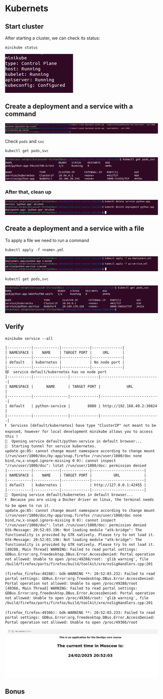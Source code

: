 # Kubernets

## Start cluster

After starting a cluster, we can check its status:
```
minikube status
```
![minikube status](./readme_images/minikube_status.png)


## Create a deployment and a service with a command

![kuberctl create](./readme_images/py/deploy_expose.png)

Check `pods` and `svc`

```
kubectl get pods,svc
```
![kubectl get](./readme_images/py/get_svc_1.png)

### After that, clean up

![clean up](./readme_images/py/clean_up.png)

## Create a deployment and a service with a file


To apply a file we need to run a command
```
kubectl apply -f <name>.yml
```

![apply -f](./readme_images/py/apply.png)

```
kubectl get pods,svc
```
![kubectl get](./readme_images/py/get_svc_2.png)


## Verify 

``` 
minikube service --all
```

```
|-----------|------------|-------------|--------------|
| NAMESPACE |    NAME    | TARGET PORT |     URL      |
|-----------|------------|-------------|--------------|
| default   | kubernetes |             | No node port |
|-----------|------------|-------------|--------------|
😿  service default/kubernetes has no node port
|-----------|----------------|-------------|---------------------------|
| NAMESPACE |      NAME      | TARGET PORT |            URL            |
|-----------|----------------|-------------|---------------------------|
| default   | python-service |        8080 | http://192.168.49.2:30824 |
|-----------|----------------|-------------|---------------------------|
❗  Services [default/kubernetes] have type "ClusterIP" not meant to be exposed, however for local development minikube allows you to access this !
🎉  Opening service default/python-service in default browser...
🏃  Starting tunnel for service kubernetes.
update.go:85: cannot change mount namespace according to change mount (/run/user/1000/doc/by-app/snap.firefox /run/user/1000/doc none bind,rw,x-snapd.ignore-missing 0 0): cannot inspect "/run/user/1000/doc": lstat /run/user/1000/doc: permission denied
|-----------|------------|-------------|------------------------|
| NAMESPACE |    NAME    | TARGET PORT |          URL           |
|-----------|------------|-------------|------------------------|
| default   | kubernetes |             | http://127.0.0.1:42455 |
|-----------|------------|-------------|------------------------|
🎉  Opening service default/kubernetes in default browser...
❗  Because you are using a Docker driver on linux, the terminal needs to be open to run it.
update.go:85: cannot change mount namespace according to change mount (/run/user/1000/doc/by-app/snap.firefox /run/user/1000/doc none bind,rw,x-snapd.ignore-missing 0 0): cannot inspect "/run/user/1000/doc": lstat /run/user/1000/doc: permission denied
Gtk-Message: 20:52:03.196: Not loading module "atk-bridge": The functionality is provided by GTK natively. Please try to not load it.
Gtk-Message: 20:52:03.196: Not loading module "atk-bridge": The functionality is provided by GTK natively. Please try to not load it.
[49288, Main Thread] WARNING: Failed to read portal settings: GDBus.Error:org.freedesktop.DBus.Error.AccessDenied: Portal operation not allowed: Unable to open /proc/49288/root: 'glib warning', file /build/firefox/parts/firefox/build/toolkit/xre/nsSigHandlers.cpp:201

(firefox_firefox:49288): Gdk-WARNING **: 20:52:03.232: Failed to read portal settings: GDBus.Error:org.freedesktop.DBus.Error.AccessDenied: Portal operation not allowed: Unable to open /proc/49288/root
[49366, Main Thread] WARNING: Failed to read portal settings: GDBus.Error:org.freedesktop.DBus.Error.AccessDenied: Portal operation not allowed: Unable to open /proc/49366/root: 'glib warning', file /build/firefox/parts/firefox/build/toolkit/xre/nsSigHandlers.cpp:201

(firefox_firefox:49366): Gdk-WARNING **: 20:52:03.233: Failed to read portal settings: GDBus.Error:org.freedesktop.DBus.Error.AccessDenied: Portal operation not allowed: Unable to open /proc/49366/root

```

![app view](./readme_images/py/app.png)


## Bonus
